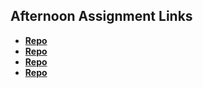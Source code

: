 ## Afternoon Assignment Links

* **[Repo](https://github.com/nmoehlmann/game-night)**
* **[Repo](https://github.com/nmoehlmann/vendr)**
* **[Repo](https://github.com/nmoehlmann/lateSpring23_gregslistMVC)**
* **[Repo](https://github.com/nmoehlmann/fruitSalad)**
